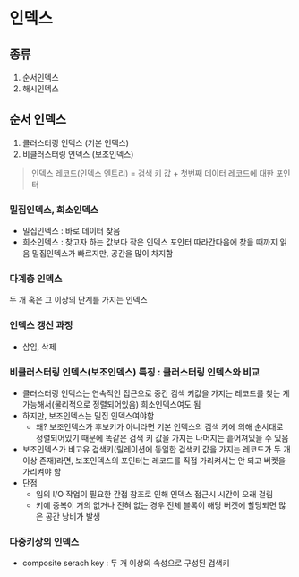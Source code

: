 # 인덱스
## 종류
1. 순서인덱스
2. 해시인덱스
## 순서 인덱스
1. 클러스터링 인덱스 (기본 인덱스)
2. 비클러스터링 인덱스 (보조인덱스)

> 인덱스 레코드(인덱스 엔트리) = 검색 키 값 + 첫번째 데이터 레코드에 대한 포인터
### 밀집인덱스, 희소인덱스
- 밀집인덱스 : 바로 데이터 찾음
- 희소인덱스 : 찾고자 하는 값보다 작은 인덱스 포인터 따라간다음에 찾을 때까지 읽음
밀집인덱스가 빠르지만, 공간을 많이 차지함

### 다계층 인덱스
두 개 혹은 그 이상의 단계를 가지는 인덱스

### 인덱스 갱신 과정
- 삽입, 삭제

### 비클러스터링 인덱스(보조인덱스) 특징 :  클러스터링 인덱스와 비교 
- 클러스터링 인덱스는 연속적인 접근으로 중간 검색 키값을 가지는 레코드를 찾는 게 가능해서(물리적으로 정렬되어있음) 희소인덱스여도 됨
- 하지만, 보조인덱스는 밀집 인덱스여야함 
    - 왜? 보조인덱스가 후보키가 아니라면 기본 인덱스의 검색 키에 의해 순서대로 정렬되어있기 때문에 
    똑같은 검색 키 값을 가지는 나머지는 흩어져있을 수 있음
- 보조인덱스가 비고유 검색키(릴레이션에 동일한 검색키 값을 가지는 레코드가 두 개이상 존재)라면, 보조인덱스의 포인터는 레코드를 직접 가리켜서는 안 되고 버켓을 가리켜야 함
- 단점 
    - 임의 I/O 작업이 필요한 간접 참조로 인해 인덱스 접근시 시간이 오래 걸림
    - 키에 중복이 거의 없거나 전혀 없는 경우 전체 블록이 해당 버켓에 할당되면 많은 공간 낭비가 발생

### 다중키상의 인덱스
- composite serach key : 두 개 이상의 속성으로 구성된 검색키 